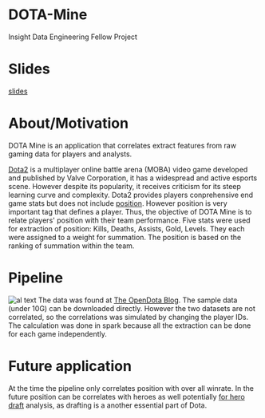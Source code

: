 # DOTA-Mine
Insight Data Engineering Fellow Project
# Slides
[slides](https://drive.google.com/open?id=1_rvLLf2qUtAJEqjw0pODiOaDBquZnzTkT8UcnqmVomw)

# About/Motivation
DOTA Mine is an application that correlates extract features from raw gaming data for players and analysts.

[Dota2](https://en.wikipedia.org/wiki/Dota_2) is a multiplayer online battle arena (MOBA) video game developed and published by Valve Corporation, it has a widespread and active esports scene. However despite its popularity, it receives criticism for its steep learning curve and complexity. 
Dota2 provides players conprehensive end game stats but does not include [position](https://imperium.news/dota-2-guide-competitive-positions/). However position is very important tag that defines a player. Thus, the objective of DOTA Mine is to relate players' position with their team performance. 
Five stats were used for extraction of position: Kills, Deaths, Assists, Gold, Levels. They each were assigned to a weight for summation. The position is based on the ranking of summation within the team.

# Pipeline
![al text](https://github.com/Chaostheeory/DOTA-Mine/blob/master/image/Picture1.png)
The data was found at [The OpenDota Blog](https://blog.opendota.com/2017/03/24/datadump2/). The sample data (under 10G) can be downloaded directly. However the two datasets are not correlated, so the correlations was simulated by changing the player IDs.
The calculation was done in spark because all the extraction can be done for each game independently. 
# Future application
At the time the pipeline only correlates position with over all winrate. In the future position can be correlates with heroes as well potentially [for hero draft](https://firstblood.io/pages/blog/dota-2/how-to-draft-a-balanced-lineup-in-dota-2/) analysis, as drafting is a another essential part of Dota.


